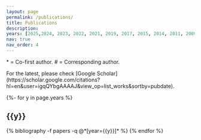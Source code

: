 ```yaml
---
layout: page
permalink: /publications/
title: Publications
description:  
years: [2025,2024, 2023, 2022, 2021, 2019, 2017, 2015, 2014, 2011, 2009]
nav: true
nav_order: 4
---
```

<!-- _pages/publications.md -->
<div class="test">
    <p> * = Co-first author. # = Corresponding author.</p>
</div>
For the latest, please check [Google Scholar](https://scholar.google.com/citations?hl=en&user=igqQYbgAAAAJ&view_op=list_works&sortby=pubdate).

<div class="publications">

{%- for y in page.years %}
  <h2 class="year">{{y}}</h2>
  {% bibliography -f papers -q @*[year={{y}}]* %}
{% endfor %}

</div>

